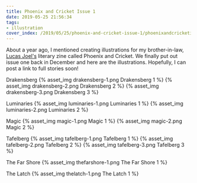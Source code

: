 ```yaml
---
title: Phoenix and Cricket Issue 1
date: 2019-05-25 21:56:34
tags:
- illustration
cover_index: /2019/05/25/phoenix-and-cricket-issue-1/phoenixandcricketissue1_cover_index.png
---
```

About a year ago, I mentioned creating illustrations for my brother-in-law, [Lucas Joel's](https://www.lvjwriting.com/) literary zine called Phoenix and Cricket. We finally put out issue one back in December and here are the illustrations. Hopefully, I can post a link to full stories soon!

Drakensberg
{% asset_img drakensberg-1.png Drakensberg 1 %}
{% asset_img drakensberg-2.png Drakensberg 2 %}
{% asset_img drakensberg-3.png Drakensberg 3 %}

Luminaries
{% asset_img luminaries-1.png Luminaries 1 %}
{% asset_img luminaries-2.png Luminaries 2 %}

Magic
{% asset_img magic-1.png Magic 1 %}
{% asset_img magic-2.png Magic 2 %}

Tafelberg
{% asset_img tafelberg-1.png Tafelberg 1 %}
{% asset_img tafelberg-2.png Tafelberg 2 %}
{% asset_img tafelberg-3.png Tafelberg 3 %}

The Far Shore
{% asset_img thefarshore-1.png The Far Shore 1 %}

The Latch
{% asset_img thelatch-1.png The Latch 1 %}

